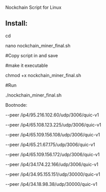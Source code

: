 Nockchain Script for Linux

Install: 
--------------------
cd

nano nockchain_miner_final.sh

#Copy script in and save


#make it executable

chmod +x nockchain_miner_final.sh


#Run 

./nockchain_miner_final.sh



Bootnode:

--peer /ip4/95.216.102.60/udp/3006/quic-v1 

--peer /ip4/65.108.123.225/udp/3006/quic-v1 

--peer /ip4/65.109.156.108/udp/3006/quic-v1 

--peer /ip4/65.21.67.175/udp/3006/quic-v1 

--peer /ip4/65.109.156.172/udp/3006/quic-v1 

--peer /ip4/34.174.22.166/udp/3006/quic-v1 

--peer /ip4/34.95.155.151/udp/30000/quic-v1 

--peer /ip4/34.18.98.38/udp/30000/quic-v1
